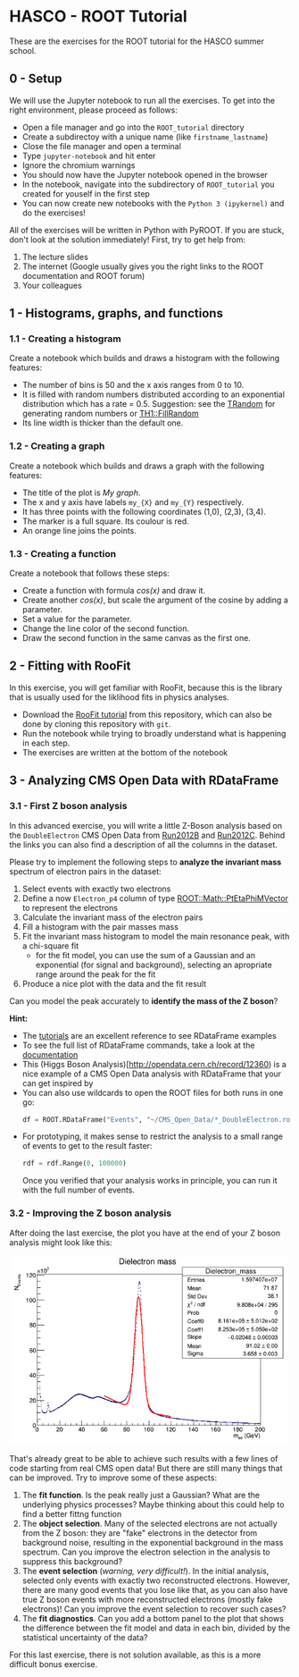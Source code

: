# HASCO - ROOT Tutorial

These are the exercises for the ROOT tutorial for the HASCO summer school.

## 0 - Setup

We will use the Jupyter notebook to run all the exercises. To get into the right environment, please proceed as follows:

- Open a file manager and go into the `ROOT_tutorial` directory
- Create a subdirectoy with a unique name (like `firstname_lastname`)
- Close the file manager and open a terminal
- Type `jupyter-notebook` and hit enter
- Ignore the chromium warnings
- You should now have the Jupyter notebook opened in the browser
- In the notebook, navigate into the subdirectory of `ROOT_tutorial` you created for youself in the first step
- You can now create new notebooks with the `Python 3 (ipykernel)` and do the exercises!

All of the exercises will be written in Python with PyROOT. If you are stuck, don't look at the solution immediately! First, try to get help from:
1. The lecture slides
2. The internet (Google usually gives you the right links to the ROOT documentation and ROOT forum)
3. Your colleagues

## 1 - Histograms, graphs, and functions

### 1.1 - Creating a histogram
Create a notebook which builds and draws a histogram with the following features:
- The number of bins is 50 and the x axis ranges from 0 to 10.
- It is filled with random numbers distributed according to an exponential distribution which has a rate = 0.5.
  Suggestion: see the [TRandom](https://root.cern.ch/doc/master/classTRandom.html) for generating random numbers or
  [TH1::FillRandom](https://root.cern.ch/doc/master/classTH1.html#random-numbers)
- Its line width is thicker than the default one.

### 1.2 - Creating a graph
Create a notebook which builds and draws a graph with the following features:
- The title of the plot is *My graph*.
- The x and y axis have labels `my_{X}` and `my_{Y}` respectively.
- It has three points with the following coordinates (1,0), (2,3), (3,4).
- The marker is a full square. Its coulour is red.
- An orange line joins the points.

### 1.3 - Creating a function
Create a notebook that follows these steps:
- Create a function with formula *cos(x)* and draw it.
- Create another *cos(x)*, but scale the argument of the cosine by adding a parameter.
- Set a value for the parameter.
- Change the line color of the second function.
- Draw the second function in the same canvas as the first one.

## 2 - Fitting with RooFit

In this exercise, you will get familiar with RooFit, because this is the library that is usually used for the liklihood fits in physics analyses.

- Download the [RooFit tutorial](https://github.com/root-project/training/tree/master/RooFit/roofit-tutorial-01.ipynb) from this repository, which can also be done by cloning this repository with `git`.
- Run the notebook while trying to broadly understand what is happening in each step.
- The exercises are written at the bottom of the notebook

## 3 - Analyzing CMS Open Data with RDataFrame

### 3.1 - First Z boson analysis

In this advanced exercise, you will write a little Z-Boson analysis based on the `DoubleElectron` CMS Open Data from [Run2012B](http://opendata.cern.ch/record/12367) and [Run2012C](http://opendata.cern.ch/record/12368). Behind the links you can also find a description of all the columns in the dataset.

Please try to implement the following steps to **analyze the invariant mass** spectrum of electron pairs in the dataset:
  1. Select events with exactly two electrons
  2. Define a now `Electron_p4` column of type [ROOT::Math::PtEtaPhiMVector](https://root.cern.ch/doc/master/namespaceROOT_1_1Math.html#a6cea5921731c7ac99dea921fb188df31) to represent the electrons
  3. Calculate the invariant mass of the electron pairs
  4. Fill a histogram with the pair masses mass
  5. Fit the invariant mass histogram to model the main resonance peak, with a chi-square fit
     - for the fit model, you can use the sum of a Gaussian and an exponential (for signal and background), selecting an apropriate range around the peak for the fit
  6. Produce a nice plot with the data and the fit result

Can you model the peak accurately to **identify the mass of the Z boson**?

**Hint:**
* The [tutorials](https://root.cern.ch/doc/master/group__tutorial__dataframe.html) are an excellent reference to see RDataFrame examples
* To see the full list of RDataFrame commands, take a look at the [documentation](https://root.cern.ch/doc/master/classROOT_1_1RDataFrame.html)
* This (Higgs Boson Analysis)[http://opendata.cern.ch/record/12360) is a nice example of a CMS Open Data analysis with RDataFrame that your can get inspired by
* You can also use wildcards to open the ROOT files for both runs in one go:
  ```python
  df = ROOT.RDataFrame("Events", "~/CMS_Open_Data/*_DoubleElectron.root")
  ```
* For prototyping, it makes sense to restrict the analysis to a small range of events to get to the result faster:
  ```python
  rdf = rdf.Range(0, 100000)
  ```
  Once you verified that your analysis works in principle, you can run it with the full number of events.

### 3.2 - Improving the Z boson analysis

After doing the last exercise, the plot you have at the end of your Z boson analysis might look like this:

<img src="img/zz.png" width="500" />

That's already great to be able to achieve such results with a few lines of code starting from real CMS open data! But there are still many things that can be improved. Try to improve some of these aspects:

1. The **fit function**. Is the peak really just a Gaussian? What are the underlying physics processes? Maybe thinking about this could help to find a better fittng function
2. The **object selection**. Many of the selected electrons are not actually from the Z boson: they are "fake" electrons in the detector from background noise, resulting in the exponential background in the mass spectrum. Can you improve the electron selection in the analysis to suppress this background?
3. The **event selection** (*warning, very difficult!*).  In the initial analysis, selected only events with exactly two reconstructed electrons. However, there are many good events that you lose like that, as you can also have true Z boson events with more reconstructed electrons (mostly fake electrons)! Can you improve the event selection to recover such cases?
4. The **fit diagnostics**. Can you add a bottom panel to the plot that shows the difference between the fit model and data in each bin, divided by the statistical uncertainty of the data?

For this last exercise, there is not solution available, as this is a more difficult bonus exercise.
